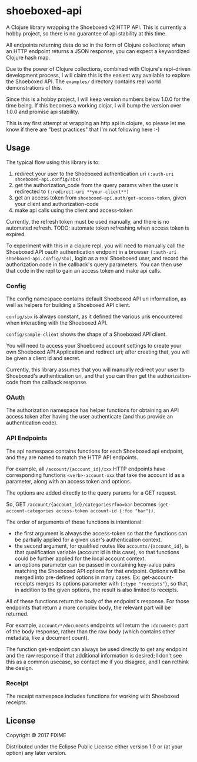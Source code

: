 # shoeboxed-api

A Clojure library wrapping the Shoeboxed v2 HTTP API. This is currently a hobby project, so there is no guarantee of api stability at this time. 

All endpoints returning data do so in the form of Clojure collections; when an HTTP endpoint returns a JSON response, you can expect a keywordized Clojure hash map. 

Due to the power of Clojure collections, combined with Clojure's repl-driven development process, I will claim this is the easiest way available to explore the Shoeboxed API. The `examples/` directory contains real world demonstrations of this. 

Since this is a hobby project, I will keep version numbers below 1.0.0 for the time being. If this becomes a working clojar, I will bump the version over 1.0.0 and promise api stability.

This is my first attempt at wrapping an http api in clojure, so please let me know if there are "best practices" that I'm not following here :-)

## Usage

The typical flow using this library is to: 

1. redirect your user to the Shoeboxed authentication uri `(:auth-uri shoeboxed-api.config/sbx)`
2. get the authorization_code from the query params when the user is redirected to `(:redirect-uri **your-client**)`
3. get an access token from `shoeboxed-api.auth/get-access-token`, given your client and authorization-code
4. make api calls using the client and access-token

Currently, the refresh token must be used manually, and there is no automated refresh. TODO: automate token refreshing when access token is expired.

To experiment with this in a clojure repl, you will need to manually call the Shoeboxed API oauth authentication endpoint in a browser `(:auth-uri shoeboxed-api.config/sbx)`, login as a real Shoeboxed user, and record the authorization code in the callback's query parameters. You can then use that code in the repl to gain an access token and make api calls. 

### Config

The config namespace contains default Shoeboxed API uri information, as well as helpers for building a Shoeboxed API client. 

`config/sbx` is always constant, as it defined the various uris encountered when interacting with the Shoeboxed API. 

`config/sample-client` shows the shape of a Shoeboxed API client. 

You will need to access your Shoeboxed account settings to create your own Shoeboxed API Application and redirect uri; after creating that, you will be given a client id and secret.

Currently, this library assumes that you will manually redirect your user to Shoeboxed's authentication uri, and that you can then get the authorization-code from the callback response. 

### OAuth

The authorization namespace has helper functions for obtaining an API access token after having the user authenticate (and thus provide an authentication code). 

### API Endpoints

The api namespace contains functions for each Shoeboxed api endpoint, and they are named to match the HTTP API endpoints. 

For example, all `/account/{account_id}/xxx` HTTP endpoints have corresponding functions `<verb>-account-xxx` that take the account id as a parameter, along with an access token and options. 

The options are added directly to the query params for a GET request. 

So, GET `/account/{account_id}/categories?foo=bar` becomes `(get-account-categories access-token account-id {:foo "bar"})`.

The order of arguments of these functions is intentional: 

- the first argument is always the access-token so that the functions can be partially applied for a given user's authentication context.
- the second argument, for qualified routes like `accounts/{account_id}`, is that qualification variable (account id in this case), so that functions could be further applied for the local account context.
- an options parameter can be passed in containing key-value pairs matching the Shoeboxed API options for that endpoint. Options will be merged into pre-defined options in many cases. Ex: get-account-receipts merges its options parameter with `{:type "receipts"}`, so that, in addition to the given options, the result is also limited to receipts.

All of these functions return the body of the endpoint's response. For those endpoints that return a more complex body, the relevant part will be returned. 

For example, `account/*/documents` endpoints will return the `:documents` part of the body response, rather than the raw body (which contains other metadata, like a document count). 

The function get-endpoint can always be used directly to get any endpoint and the raw response if that additional information is desired; I don't see this as a common usecase, so contact me if you disagree, and I can rethink the design. 

### Receipt

The receipt namespace includes functions for working with Shoeboxed receipts. 

## License

Copyright © 2017 FIXME

Distributed under the Eclipse Public License either version 1.0 or (at
your option) any later version.
